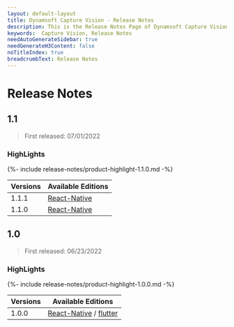 ```yaml
---
layout: default-layout
title: Dynamsoft Capture Vision - Release Notes
description: This is the Release Notes Page of Dynamsoft Capture Vision.
keywords:  Capture Vision, Release Notes
needAutoGenerateSidebar: true
needGenerateH3Content: false
noTitleIndex: true
breadcrumbText: Release Notes
---
```


# Release Notes

## 1.1

> First released: 07/01/2022

### HighLights

{%- include release-notes/product-highlight-1.1.0.md -%}

| Versions | Available Editions |
| -------- | ------------------ |
| 1.1.1 | [React-Native]({{site.rn-release-notes}}rn-1.html#111-07062022) |
| 1.1.0 | [React-Native]({{site.rn-release-notes}}rn-1.html#110-07012022) |

## 1.0

> First released: 06/23/2022

### HighLights

{%- include release-notes/product-highlight-1.0.0.md -%}

| Versions | Available Editions |
| -------- | ------------------ |
| 1.0.0 | [React-Native]({{site.rn-release-notes}}rn-1.html#100-06232022) / [flutter]({{site.flutter-release-notes}}flutter-1.html#100-07122022) |
